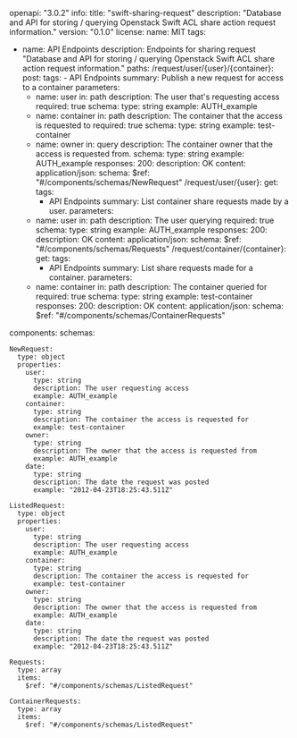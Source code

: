 openapi: "3.0.2"
info:
  title: "swift-sharing-request"
  description: "Database and API for storing / querying Openstack Swift ACL share action request information."
  version: "0.1.0"
  license:
    name: MIT
tags:
  - name: API Endpoints
    description: Endpoints for sharing request "Database and API for storing / querying Openstack Swift ACL share action request information."
paths:
  /request/user/{user}/{container}:
    post:
      tags:
        - API Endpoints
      summary: Publish a new request for access to a container
      parameters:
      - name: user
        in: path
        description: The user that's requesting access
        required: true
        schema:
          type: string
          example: AUTH_example
      - name: container
        in: path
        description: The container that the access is requested to
        required: true
        schema:
          type: string
          example: test-container
      - name: owner
        in: query
        description: The container owner that the access is requested from.
        schema:
          type: string
          example: AUTH_example
      responses:
        200:
          description: OK
          content:
            application/json:
              schema:
                $ref: "#/components/schemas/NewRequest"
  /request/user/{user}:
    get:
      tags:
        - API Endpoints
      summary: List container share requests made by a user.
      parameters:
      - name: user
        in: path
        description: The user querying
        required: true
        schema:
          type: string
          example: AUTH_example
      responses:
        200:
          description: OK
          content:
            application/json:
              schema:
                $ref: "#/components/schemas/Requests"
  /request/container/{container}:
    get:
      tags:
        - API Endpoints
      summary: List share requests made for a container.
      parameters:
      - name: container
        in: path
        description: The container queried for
        required: true
        schema:
          type: string
          example: test-container
      responses:
        200:
          description: OK
          content:
            application/json:
              schema:
                $ref: "#/components/schemas/ContainerRequests"

components:
  schemas:

    NewRequest:
      type: object
      properties:
        user:
          type: string
          description: The user requesting access
          example: AUTH_example
        container:
          type: string
          description: The container the access is requested for
          example: test-container
        owner:
          type: string
          description: The owner that the access is requested from
          example: AUTH_example
        date:
          type: string
          description: The date the request was posted
          example: "2012-04-23T18:25:43.511Z"

    ListedRequest:
      type: object
      properties:
        user:
          type: string
          description: The user requesting access
          example: AUTH_example
        container:
          type: string
          description: The container the access is requested for
          example: test-container
        owner:
          type: string
          description: The owner that the access is requested from
          example: AUTH_example
        date:
          type: string
          description: The date the request was posted
          example: "2012-04-23T18:25:43.511Z"

    Requests:
      type: array
      items:
        $ref: "#/components/schemas/ListedRequest"

    ContainerRequests:
      type: array
      items:
        $ref: "#/components/schemas/ListedRequest"
